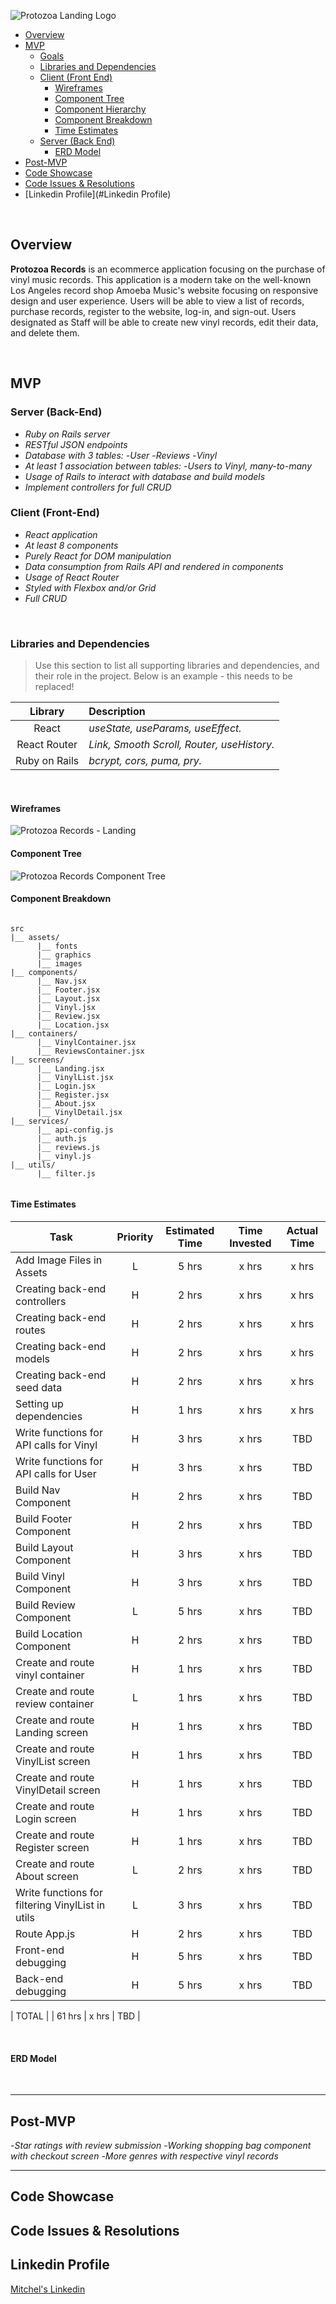 ![Protozoa Landing Logo](https://user-images.githubusercontent.com/74211139/106198415-dbf9b400-6168-11eb-844a-5b76c5bdebc5.png)

- [Overview](#overview)
- [MVP](#mvp)
  - [Goals](#goals)
  - [Libraries and Dependencies](#libraries-and-dependencies)
  - [Client (Front End)](#client-front-end)
    - [Wireframes](#wireframes)
    - [Component Tree](#component-tree)
    - [Component Hierarchy](#component-hierarchy)
    - [Component Breakdown](#component-breakdown)
    - [Time Estimates](#time-estimates)
  - [Server (Back End)](#server-back-end)
    - [ERD Model](#erd-model)
- [Post-MVP](#post-mvp)
- [Code Showcase](#code-showcase)
- [Code Issues & Resolutions](#code-issues--resolutions)
- [Linkedin Profile](#Linkedin Profile)
<br>

## Overview

**Protozoa Records** is an ecommerce application focusing on the purchase of vinyl music records. This application is a modern take on the well-known Los Angeles record shop Amoeba Music's website focusing on responsive design and user experience. Users will be able to view a list of records, purchase records, register to the website, log-in, and sign-out. Users designated as Staff will be able to create new vinyl records, edit their data, and delete them.    


<br>

## MVP

### Server (Back-End)
- _Ruby on Rails server_
- _RESTful JSON endpoints_
- _Database with 3 tables:_
  -_User_
  -_Reviews_
  -_Vinyl_
- _At least 1 association between tables:_
  -_Users to Vinyl, many-to-many_ 
- _Usage of Rails to interact with database and build models_
- _Implement controllers for full CRUD_

### Client (Front-End)
- _React application_
- _At least 8 components_
- _Purely React for DOM manipulation_
- _Data consumption from Rails API and rendered in components_
- _Usage of React Router_
- _Styled with Flexbox and/or Grid_
- _Full CRUD_

<br>

### Libraries and Dependencies

> Use this section to list all supporting libraries and dependencies, and their role in the project. Below is an example - this needs to be replaced!

|     Library      | Description                                |
| :--------------: | :----------------------------------------- |
|      React       | _useState, useParams, useEffect._ |
|   React Router   | _Link, Smooth Scroll, Router, useHistory._ |
|     Ruby on Rails      | _bcrypt, cors, puma, pry._ |


<br>

#### Wireframes

![Protozoa Records - Landing](https://user-images.githubusercontent.com/74211139/106242610-d201a080-61bc-11eb-954e-86b1eefa2e1a.png)

#### Component Tree

![Protozoa Records Component Tree ](https://user-images.githubusercontent.com/74211139/106238940-a24f9a00-61b6-11eb-858e-b9ff6c1ae40f.png)

#### Component Breakdown

``` structure

src
|__ assets/
      |__ fonts
      |__ graphics
      |__ images
|__ components/
      |__ Nav.jsx
      |__ Footer.jsx
      |__ Layout.jsx
      |__ Vinyl.jsx
      |__ Review.jsx
      |__ Location.jsx
|__ containers/
      |__ VinylContainer.jsx
      |__ ReviewsContainer.jsx
|__ screens/
      |__ Landing.jsx
      |__ VinylList.jsx
      |__ Login.jsx
      |__ Register.jsx
      |__ About.jsx
      |__ VinylDetail.jsx
|__ services/
      |__ api-config.js
      |__ auth.js
      |__ reviews.js
      |__ vinyl.js
|__ utils/
      |__ filter.js
     

```

#### Time Estimates

| Task                | Priority | Estimated Time | Time Invested | Actual Time |
| ------------------- | :------: | :------------: | :-----------: | :---------: |
| Add Image Files in Assets    |    L     |     5 hrs      |     x hrs     |    x hrs    |
| Creating back-end controllers    |    H    |     2 hrs      |     x hrs     |    x hrs    |
| Creating back-end routes    |    H     |     2 hrs      |     x hrs     |    x hrs    |
| Creating back-end models    |    H     |     2 hrs      |     x hrs     |    x hrs    |
| Creating back-end seed data    |    H     |     2 hrs      |     x hrs     |    x hrs    |
| Setting up dependencies  |    H     |     1 hrs      |     x hrs     |    x hrs    |
| Write functions for API calls for Vinyl |    H     |     3 hrs      |     x hrs     |     TBD     |
| Write functions for API calls for User |    H     |    3 hrs    |   x hrs   |  TBD   |
| Build Nav Component |    H     |     2 hrs      |     x hrs     |     TBD     |
| Build Footer Component |    H     |     2 hrs      |     x hrs     |     TBD     |
| Build Layout Component |    H     |     3 hrs      |     x hrs     |     TBD     |
| Build Vinyl Component |    H     |     3 hrs      |     x hrs     |     TBD     |
| Build Review Component |    L     |     5 hrs      |     x hrs     |     TBD     |
| Build Location Component |    H     |     2 hrs      |     x hrs     |     TBD     |
| Create and route vinyl container |    H     |     1 hrs      |     x hrs     |     TBD     |
| Create and route review container |    L     |     1 hrs      |     x hrs     |     TBD     |
| Create and route Landing screen |    H     |     1 hrs      |     x hrs     |     TBD     |
| Create and route VinylList screen |    H     |     1 hrs      |     x hrs     |     TBD     |
| Create and route VinylDetail screen |    H     |     1 hrs      |     x hrs     |     TBD     |
| Create and route Login screen |    H     |     1 hrs      |     x hrs     |     TBD     |
| Create and route Register screen |    H     |     1 hrs      |     x hrs     |     TBD     |
| Create and route About screen |    L     |     2 hrs      |     x hrs     |     TBD     |
| Write functions for filtering VinylList in utils |    L     |     3 hrs      |     x hrs     |     TBD     |
| Route App.js |    H     |     2 hrs      |     x hrs     |     TBD     |
| Front-end debugging |   H   |   5 hrs   |   x hrs   |   TBD   |
| Back-end debugging |   H   |   5 hrs   |   x hrs   |   TBD   |

| TOTAL               |          |     61 hrs      |     x hrs     |     TBD     |

<br>

#### ERD Model

<br>

***

## Post-MVP

-_Star ratings with review submission_
-_Working shopping bag component with checkout screen_
-_More genres with respective vinyl records_

***

## Code Showcase


## Code Issues & Resolutions


## Linkedin Profile

[Mitchel's Linkedin](https://www.linkedin.com/in/mitchel-noble/)

